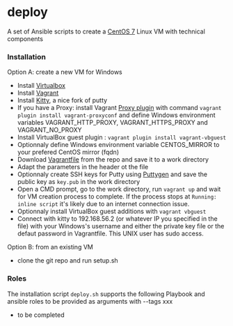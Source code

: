 # deploy

A set of Ansible scripts to create a [CentOS 7](https://www.centos.org/) Linux VM with technical components

### Installation 

Option A: create a new VM for Windows
* Install [Virtualbox](https://www.virtualbox.org/)
* Install [Vagrant](https://www.vagrantup.com/downloads.html)
* Install [Kitty](http://www.9bis.net/kitty/), a nice fork of putty
* If you have a Proxy: install Vagrant [Proxy plugin](https://github.com/tmatilai/vagrant-proxyconf) with command `vagrant plugin install vagrant-proxyconf` and define Windows environment variables VAGRANT_HTTP_PROXY, VAGRANT_HTTPS_PROXY and VAGRANT_NO_PROXY
* Install VirtualBox guest plugin : `vagrant plugin install vagrant-vbguest`
* Optionnaly define Windows environment variable CENTOS_MIRROR to your prefered CentOS mirror (fqdn)
* Download [Vagrantfile](https://raw.githubusercontent.com/hbraux/deploy/master/Vagrantfile) from the repo and save it to a work directory
* Adapt the parameters in the header ot the file
* Optionnaly create SSH keys for Putty using [Puttygen](https://www.ssh.com/ssh/putty/windows/puttygen) and save the public key as `key.pub` in the work directory 
* Open a CMD prompt, go to the work directory, run `vagrant up` and wait for VM creation process to complete. If the process stops at ```Running: inline script``` it's likely due to an internet connection issue.
* Optionnaly install VirtualBox guest additions with `vagrant vbguest`
* Connect with kitty to 192.168.56.2 (or whatever IP you specified in the file) with your Windows's username and either the private key file or the defaut password in Vagrantfile. This UNIX user has sudo access.

Option B: from an existing VM
* clone the git repo and run setup.sh

### Roles
The installation script `deploy.sh` supports the following Playbook and ansible roles to be provided as arguments with --tags xxx

* to be completed


